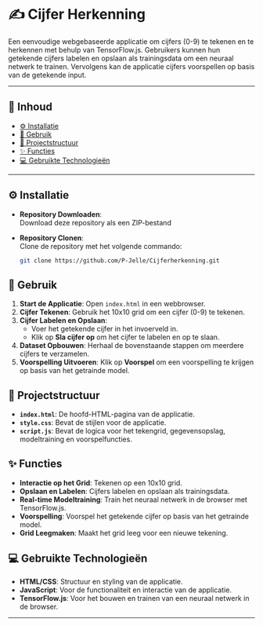 # ✍️ Cijfer Herkenning

Een eenvoudige webgebaseerde applicatie om cijfers (0-9) te tekenen en te herkennen met behulp van TensorFlow.js. Gebruikers kunnen hun getekende cijfers labelen en opslaan als trainingsdata om een neuraal netwerk te trainen. Vervolgens kan de applicatie cijfers voorspellen op basis van de getekende input.

---

## 📑 Inhoud

- [⚙️ Installatie](#-installatie)
- [🔧 Gebruik](#-gebruik)
- [📂 Projectstructuur](#-projectstructuur)
- [✨ Functies](#-functies)
- [💻 Gebruikte Technologieën](#-gebruikte-technologieën)

---

## ⚙️ Installatie

- **Repository Downloaden**:  
   Download deze repository als een ZIP-bestand

- **Repository Clonen**:  
   Clone de repository met het volgende commando:
   ```bash
   git clone https://github.com/P-Jelle/Cijferherkenning.git

## 🔧 Gebruik

1. **Start de Applicatie**: Open `index.html` in een webbrowser.
2. **Cijfer Tekenen**: Gebruik het 10x10 grid om een cijfer (0-9) te tekenen.
3. **Cijfer Labelen en Opslaan**:
   - Voer het getekende cijfer in het invoerveld in.
   - Klik op **Sla cijfer op** om het cijfer te labelen en op te slaan.
4. **Dataset Opbouwen**: Herhaal de bovenstaande stappen om meerdere cijfers te verzamelen.
5. **Voorspelling Uitvoeren**: Klik op **Voorspel** om een voorspelling te krijgen op basis van het getrainde model.

## 📂 Projectstructuur

- **`index.html`**: De hoofd-HTML-pagina van de applicatie.
- **`style.css`**: Bevat de stijlen voor de applicatie.
- **`script.js`**: Bevat de logica voor het tekengrid, gegevensopslag, modeltraining en voorspelfuncties.

## ✨ Functies

- **Interactie op het Grid**: Tekenen op een 10x10 grid.
- **Opslaan en Labelen**: Cijfers labelen en opslaan als trainingsdata.
- **Real-time Modeltraining**: Train het neuraal netwerk in de browser met TensorFlow.js.
- **Voorspelling**: Voorspel het getekende cijfer op basis van het getrainde model.
- **Grid Leegmaken**: Maakt het grid leeg voor een nieuwe tekening.

## 💻 Gebruikte Technologieën

- **HTML/CSS**: Structuur en styling van de applicatie.
- **JavaScript**: Voor de functionaliteit en interactie van de applicatie.
- **TensorFlow.js**: Voor het bouwen en trainen van een neuraal netwerk in de browser.

---
